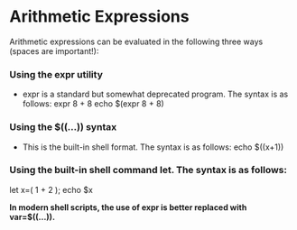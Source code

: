 # Arithmetic Expressions

Arithmetic expressions can be evaluated in the following three ways (spaces are important!):

### Using the expr utility
- expr is a standard but somewhat deprecated program. The syntax is as follows:
expr 8 + 8
echo $(expr 8 + 8)

### Using the $((...)) syntax
- This is the built-in shell format. The syntax is as follows:
echo $((x+1))

### Using the built-in shell command let. The syntax is as follows:
let x=( 1 + 2 ); echo $x

**In modern shell scripts, the use of expr is better replaced with var=$((...)).**
